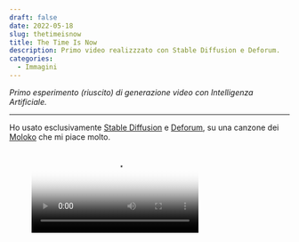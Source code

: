```yaml
---
draft: false
date: 2022-05-18
slug: thetimeisnow
title: The Time Is Now
description: Primo video realizzzato con Stable Diffusion e Deforum.
categories:
  - Immagini
---
```


*Primo esperimento (riuscito) di generazione video con Intelligenza Artificiale.*

<!-- more --> 

---

Ho usato esclusivamente [Stable Diffusion](https://stability.ai/stablediffusion) e [Deforum](https://deforum.github.io), su una canzone dei [Moloko](https://en.wikipedia.org/wiki/Moloko) che mi piace molto.

<figure class="video_container" markdown>
  <video controls="true" allowfullscreen="true" poster="../../../../video/thetimeisnow.png">
    <source src="../../../../video/thetimeisnow.mp4" type="video/mp4">
    <source src="../../../../video/thetimeisnow.ogg" type="video/ogg">
    <source src="../../../../video/thetimeisnow.webm" type="video/webm">
  </video>
</figure>

